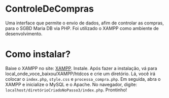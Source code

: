 # ControleDeCompras
Uma interface que permite o envio de dados, afim de controlar as compras, para o SGBD Maria DB via PHP. Foi utilizado o XAMPP como ambiente de desenvolvimento.
# Como instalar?
Baixe o XAMPP no site: [XAMPP](https://www.apachefriends.org/pt_br/download.html).
Instale.
Após fazer a instalação, vá para local_onde_voce_baixou/XAMPP/htdcos e crie um diretório. Lá, você irá colocar o `index.php`, `style.css` e `processa_compra.php`.
Em seguida, abra o XAMPP e inicialize o MySQL e o Apache.
No navegador, digite: `localhost/diretórioCriadoNoPasso3/index.php`.
Prontinho! 
